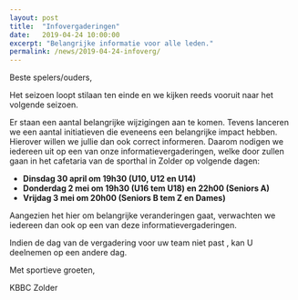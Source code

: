 ```yaml
---
layout: post
title:  "Infovergaderingen"
date:   2019-04-24 10:00:00
excerpt: "Belangrijke informatie voor alle leden."
permalink: /news/2019-04-24-infoverg/
---
```


Beste spelers/ouders,

Het seizoen loopt stilaan ten einde en we kijken reeds vooruit naar het volgende seizoen.

Er staan een aantal belangrijke wijzigingen aan te komen. 
Tevens lanceren we een aantal initiatieven die eveneens een belangrijke impact hebben. 
Hierover willen we jullie dan ook correct informeren.
Daarom nodigen we iedereen uit op een van onze informatievergaderingen, 
welke door zullen gaan in het cafetaria van de sporthal in Zolder op volgende dagen:

-	**Dinsdag 30 april om 19h30 (U10, U12 en U14)**
-	**Donderdag 2 mei om 19h30 (U16 tem U18) en 22h00 (Seniors A)**
-	**Vrijdag 3 mei om 20h00 (Seniors B tem Z en Dames)**

Aangezien het hier om belangrijke veranderingen gaat, verwachten we iedereen dan ook op een van deze informatievergaderingen.

Indien de dag van de vergadering voor uw team niet past , kan U deelnemen op een andere dag. 

Met sportieve groeten,

KBBC Zolder
